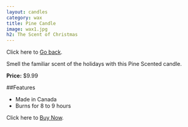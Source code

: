```yaml
---
layout: candles
category: wax
title: Pine Candle
image: wax1.jpg
h2: The Scent of Christmas
---
```


Click here to [Go back]({{site.baseurl}}/candles/bees/).

Smell the familiar scent of the holidays with this Pine Scented candle.

**Price:** $9.99 

##Features

- Made in Canada
- Burns for 8 to 9 hours

Click here to [Buy Now]({{site.baseurl}}/cart/).

